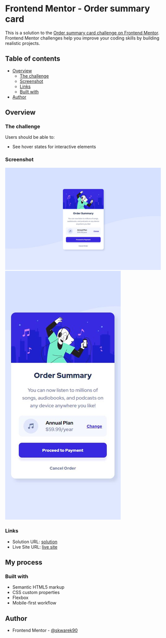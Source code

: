 # Frontend Mentor - Order summary card

This is a solution to the [Order summary card challenge on Frontend Mentor](https://www.frontendmentor.io/challenges/order-summary-component-QlPmajDUj). Frontend Mentor challenges help you improve your coding skills by building realistic projects. 


## Table of contents

- [Overview](#overview)
  - [The challenge](#the-challenge)
  - [Screenshot](#screenshot)
  - [Links](#links)
  - [Built with](#built-with)
- [Author](#author)


## Overview

### The challenge

Users should be able to:

- See hover states for interactive elements

### Screenshot

![](./screenshots/desktop-solution.JPG)
![](./screenshots/mobile-solution.JPG)


### Links

- Solution URL: [solution](https://your-solution-url.com)
- Live Site URL: [live site](https://skwarek90.github.io/order-summary-component/)

## My process

### Built with

- Semantic HTML5 markup
- CSS custom properties
- Flexbox
- Mobile-first workflow




## Author
- Frontend Mentor - [@skwarek90](https://www.frontendmentor.io/profile/skwarek90)
